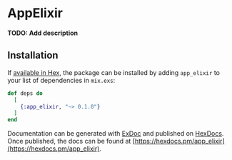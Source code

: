 # AppElixir

**TODO: Add description**

## Installation

If [available in Hex](https://hex.pm/docs/publish), the package can be installed
by adding `app_elixir` to your list of dependencies in `mix.exs`:

```elixir
def deps do
  [
    {:app_elixir, "~> 0.1.0"}
  ]
end
```

Documentation can be generated with [ExDoc](https://github.com/elixir-lang/ex_doc)
and published on [HexDocs](https://hexdocs.pm). Once published, the docs can
be found at [https://hexdocs.pm/app_elixir](https://hexdocs.pm/app_elixir).

